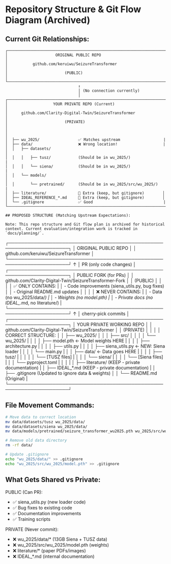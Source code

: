 # Repository Structure & Git Flow Diagram (Archived)

## Current Git Relationships:
```
┌─────────────────────────────────────────────────────────────────────┐
│                     ORIGINAL PUBLIC REPO                            │
│           github.com/keruiwu/SeizureTransformer                     │
│                         (PUBLIC)                                    │
└─────────────────────────────────────────────────────────────────────┘
                                ↑
                                │ (No connection currently)
                                │
┌─────────────────────────────────────────────────────────────────────┐
│                    YOUR PRIVATE REPO (Current)                      │
│      github.com/Clarity-Digital-Twin/SeizureTransformer             │
│                         (PRIVATE)                                   │
│                                                                     │
│  ├── wu_2025/                 ✅ Matches upstream                   |
│  ├── data/                    ❌ Wrong location!                    |
│  │   ├── datasets/                                                  │
│  │   │   ├── tusz/            (Should be in wu_2025/)               |
│  │   │   └── siena/           (Should be in wu_2025/)               |
│  │   └── models/                                                    │
│  │       └── pretrained/      (Should be in wu_2025/src/wu_2025/)   |
│  ├── literature/              🔶 Extra (keep, but gitignore)        │
│  ├── IDEAL_REFERENCE_*.md     🔶 Extra (keep, but gitignore)        │
│  └── .gitignore               ✅ Good                               |
└─────────────────────────────────────────────────────────────────────┘

## PROPOSED STRUCTURE (Matching Upstream Expectations):

Note: This repo structure and Git flow plan is archived for historical context. Current evaluation/integration work is tracked in `docs/planning/`.
```
┌─────────────────────────────────────────────────────────────────────┐
│                     ORIGINAL PUBLIC REPO                            │
│           github.com/keruiwu/SeizureTransformer                     │
└─────────────────────────────────────────────────────────────────────┘
                                ↑
                                │ PR (only code changes)
                                │
┌─────────────────────────────────────────────────────────────────────┐
│                    PUBLIC FORK (for PRs)                            │
│    github.com/Clarity-Digital-Twin/SeizureTransformer-Fork          │
│                         (PUBLIC)                                    │
│                                                                     │
│  ✅ ONLY CONTAINS:                                                  |
│  - Code improvements (siena_utils.py, bug fixes)                    │
│  - Original README.md updates                                       │
│                                                                     │
│  ❌ NEVER CONTAINS:                                                 |
│  - Data (no wu_2025/data/*)                                         |
│  - Weights (no model.pth)                                           |
│  - Private docs (no IDEAL_*.md, no literature/)                     |
└─────────────────────────────────────────────────────────────────────┘
                                ↑
                                │ cherry-pick commits
                                │
┌─────────────────────────────────────────────────────────────────────┐
│                YOUR PRIVATE WORKING REPO                            │
│      github.com/Clarity-Digital-Twin/SeizureTransformer             │
│                         (PRIVATE)                                   │
│                                                                     │
│  CORRECT STRUCTURE:                                                 │
│  ├── wu_2025/                                                       │
│  │   ├── src/                                                       │
│  │   │   └── wu_2025/                                               |
│  │   │       ├── model.pth            ← Model weights HERE          |
│  │   │       ├── architecture.py                                    |
│  │   │       ├── utils.py                                           |
│  │   │       ├── siena_utils.py       ← NEW: Siena loader           |
│  │   │       └── main.py                                            |
│  │   ├── data/                        ← Data goes HERE              |
│  │   │   ├── tusz/                                                  |
│  │   │   │   └── [TUSZ files]                                       |
│  │   │   └── siena/                                                 |
│  │   │       └── [Siena files]                                      |
│  │   └── pyproject.toml                                             |
│  │                                                                  |
│  ├── literature/              (KEEP - private documentation)        |
│  ├── IDEAL_*.md              (KEEP - private documentation)         |
│  ├── .gitignore              (Updated to ignore data & weights)     │
│  └── README.md               (Original)                             |
└─────────────────────────────────────────────────────────────────────┘

## File Movement Commands:
```bash
# Move data to correct location
mv data/datasets/tusz wu_2025/data/
mv data/datasets/siena wu_2025/data/
mv data/models/pretrained/seizure_transformer_wu2025.pth wu_2025/src/wu_2025/model.pth

# Remove old data directory
rm -rf data/

# Update .gitignore
echo "wu_2025/data/" >> .gitignore
echo "wu_2025/src/wu_2025/model.pth" >> .gitignore
```

## What Gets Shared vs Private:

PUBLIC (Can PR):
- ✅ siena_utils.py (new loader code)
- ✅ Bug fixes to existing code
- ✅ Documentation improvements
- ✅ Training scripts

PRIVATE (Never commit):
- ❌ wu_2025/data/* (13GB Siena + TUSZ data)
- ❌ wu_2025/src/wu_2025/model.pth (weights)
- ❌ literature/* (paper PDFs/images)
- ❌ IDEAL_*.md (internal documentation)
